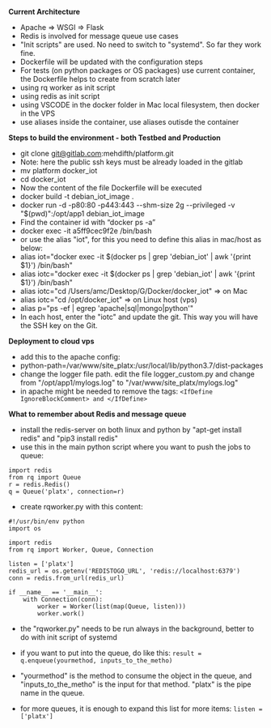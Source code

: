 **Current Architecture**
- Apache => WSGI => Flask
- Redis is involved for message queue use cases
- "Init scripts" are used. No need to switch to "systemd". So far they work fine.
- Dockerfile will be updated with the configuration steps
- For tests (on python packages or OS packages) use current container, the Dockerfile helps to create from scratch later
- using rq worker as init script
- using redis as init script
- using VSCODE in the docker folder in Mac local filesystem, then docker in the VPS
- use aliases inside the container, use aliases outisde the container


**Steps to build the environment - both Testbed and Production**
- git clone git@gitlab.com:mehdifth/platform.git
- Note: here the public ssh keys must be already loaded in the gitlab
- mv platform docker_iot
- cd docker_iot
- Now the content of the file Dockerfile will be executed
- docker build -t debian_iot_image .
- docker run -d -p80:80 -p443:443 --shm-size 2g --privileged -v "$(pwd)":/opt/app1 debian_iot_image
- Find the container id with “docker ps -a”
- docker exec -it a5ff9cec9f2e /bin/bash
- or use the alias "iot", for this you need to define this alias in mac/host as below:
- alias iot="docker exec -it $(docker ps  | grep 'debian_iot' | awk '{print $1}') /bin/bash"
- alias iotc="docker exec -it $(docker ps  | grep 'debian_iot' | awk '{print $1}') /bin/bash"
- alias iotc="cd /Users/amc/Desktop/G/Docker/docker_iot"  => on Mac
- alias iotc="cd /opt/docker_iot" => on Linux host (vps)
- alias p="ps -ef | egrep 'apache|sql|mongo|python'"
- In each host, enter the "iotc" and update the git. This way you will have the SSH key on the Git.


**Deployment to cloud vps**
- add this to the apache config: 
- python-path=/var/www/site_platx:/usr/local/lib/python3.7/dist-packages
- change the logger file path. edit the file logger_custom.py and change from "/opt/app1/mylogs.log" to "/var/www/site_platx/mylogs.log"
- in apache might be needed to remove the tags: `<IfDefine IgnoreBlockComment> and </IfDefine>`


**What to remember about Redis and message queue**
- install the redis-server on both linux and python by "apt-get install redis" and "pip3 install redis"
- use this in the main python script where you want to push the jobs to queue:
```
import redis
from rq import Queue
r = redis.Redis()
q = Queue('platx', connection=r)
```

- create rqworker.py with this content:
```
#!/usr/bin/env python
import os

import redis
from rq import Worker, Queue, Connection

listen = ['platx']
redis_url = os.getenv('REDISTOGO_URL', 'redis://localhost:6379')
conn = redis.from_url(redis_url)

if __name__ == '__main__':
    with Connection(conn):
        worker = Worker(list(map(Queue, listen)))
        worker.work()

```
- the "rqworker.py" needs to be run always in the background, better to do with init script of systemd
- if you want to put into the queue, do like this:
```result = q.enqueue(yourmethod, inputs_to_the_metho)```

- "yourmethod" is the method to consume the object in the queue, and "inputs_to_the_metho" is the input for that method. "platx" is the pipe name in the queue.
- for more queues, it is enough to expand this list for more items:
```listen = ['platx']```
